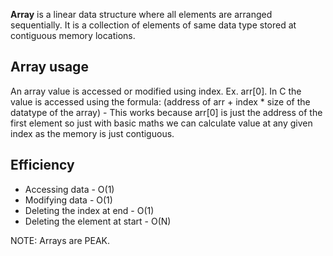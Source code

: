 **Array** is a linear data structure where all elements are arranged sequentially. It is a collection of elements of same data type stored at contiguous memory locations. 

## Array usage
An array value is accessed or modified using index. Ex. arr[0]. In C the value is accessed using the formula:
(address of arr + index * size of the datatype of the array) - This works because arr[0] is just the address of the first element so just with basic maths we can calculate value at any given index as the memory is just contiguous.

## Efficiency
- Accessing data - O(1)
- Modifying data - O(1)
- Deleting the index at end - O(1)
- Deleting the element at start - O(N)

NOTE: Arrays are PEAK.

